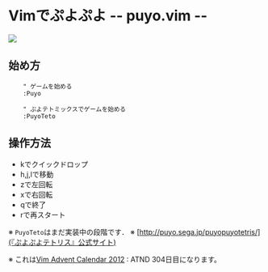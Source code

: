 
# Vimでぷよぷよ -- puyo.vim --

![](https://raw.github.com/rbtnn/puyo.vim/master/puyo.png)

## 始め方

        " ゲームを始める
        :Puyo

        " ぷよテトミックスでゲームを始める
        :PuyoTeto

## 操作方法

* kでクイックドロップ  
* h,j,lで移動  
* zで左回転  
* xで右回転  
* qで終了  
* rで再スタート

※ `PuyoTeto`はまだ実装中の段階です．
※ [http://puyo.sega.jp/puyopuyotetris/](『ぷよぷよテトリス』公式サイト)

※ これは[Vim Advent Calendar 2012](http://atnd.org/events/33746) : ATND 304日目になります。
